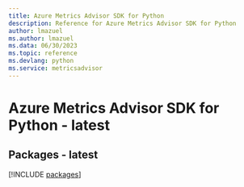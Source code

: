 ```yaml
---
title: Azure Metrics Advisor SDK for Python
description: Reference for Azure Metrics Advisor SDK for Python
author: lmazuel
ms.author: lmazuel
ms.data: 06/30/2023
ms.topic: reference
ms.devlang: python
ms.service: metricsadvisor
---
```

# Azure Metrics Advisor SDK for Python - latest
## Packages - latest
[!INCLUDE [packages](metrics-advisor-index.md)]